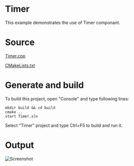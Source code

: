 # Timer

This example demonstrates the use of Timer componant.

# Source

[Timer.cpp](Timer.cpp)

[CMakeLists.txt](CMakeLists.txt)

# Generate and build

To build this project, open "Console" and type following lines:

``` shell
mkdir build && cd build
cmake .. 
start Timer.sln
```

Select "Timer" project and type Ctrl+F5 to build and run it.

# Output

![Screenshot](../../../../docs/Pictures/Timer.png)
